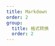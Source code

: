 ```yaml
---
title: Markdown
order: 2
group:
  title: 格式转换
  order: 2
---
```


<code src="../../../examples/serialize/md-zh" compact/>
